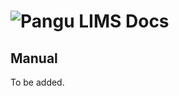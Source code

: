 # ![Pangu](https://github.com/Jianwei-Zhang/LIMS/blob/master/htdocs/images/logo.png?raw=true) LIMS Docs

## Manual
To be added.
